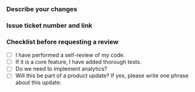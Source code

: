 ### Describe your changes
<!-- Provide a clear and concise description of the changes. -->

### Issue ticket number and link
<!-- Include the issue number and a link to the ticket. -->

### Checklist before requesting a review
- [ ] I have performed a self-review of my code.
- [ ] If it is a core feature, I have added thorough tests.
- [ ] Do we need to implement analytics?
- [ ] Will this be part of a product update? If yes, please write one phrase about this update:
